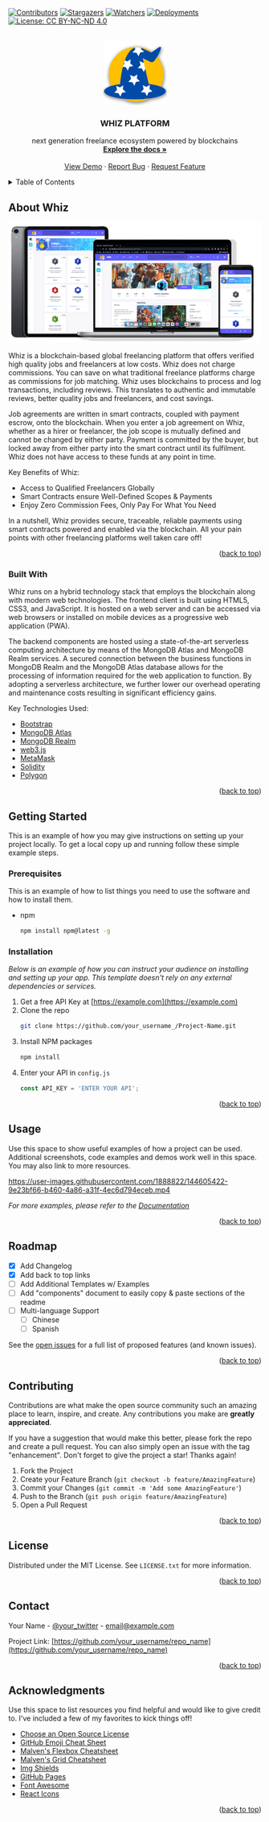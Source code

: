 <div id="top"></div>
<!--
*** WHIZ DOCUMENTATION
-->



<!-- PROJECT SHIELDS -->
<!--
*** I'm using markdown "reference style" links for readability.
*** Reference links are enclosed in brackets [ ] instead of parentheses ( ).
*** See the bottom of this document for the declaration of the reference variables
*** for contributors-url, forks-url, etc. This is an optional, concise syntax you may use.
*** https://www.markdownguide.org/basic-syntax/#reference-style-links
-->
[![Contributors][contributors-shield]][contributors-url]
[![Stargazers][stars-shield]][stars-url]
[![Watchers][watchers-shield]][watchers-url]
[![Deployments][deployments-shield]][deployments-url]
[![License: CC BY-NC-ND 4.0][license-shield]][license-url]



<!-- PROJECT LOGO -->
<br />
<div align="center">
  <a align="center" href="https://azurekn1ght.github.io/WhizPlatform">
    <img src="frontend/img/whiz/hat_coin_icon.png" alt="Logo" width="128" height="128">
  </a>

  <h3 align="center">WHIZ PLATFORM</h3>

  <p align="center">
    next generation freelance ecosystem powered by blockchains
    <br />
    <a href="README.md"><strong>Explore the docs »</strong></a>
    <br />
    <br />
    <a href="https://azurekn1ght.github.io/WhizPlatform">View Demo</a>
    ·
    <a href="https://github.com/AzureKn1ght/WhizPlatform/issues">Report Bug</a>
    ·
    <a href="https://github.com/AzureKn1ght/WhizPlatform/issues">Request Feature</a>
  </p>
</div>



<!-- TABLE OF CONTENTS -->
<details>
  <summary>Table of Contents</summary>
  <ol>
    <li>
      <a href="#about-whiz">About Whiz</a>
      <ul>
        <li><a href="#built-with">Built With</a></li>
      </ul>
    </li>
    <li>
      <a href="#getting-started">Getting Started</a>
      <ul>
        <li><a href="#prerequisites">Prerequisites</a></li>
        <li><a href="#installation">Installation</a></li>
      </ul>
    </li>
    <li><a href="#usage">Usage</a></li>
    <li><a href="#roadmap">Roadmap</a></li>
    <li><a href="#contributing">Contributing</a></li>
    <li><a href="#license">License</a></li>
    <li><a href="#contact">Contact</a></li>
    <li><a href="#acknowledgments">Acknowledgments</a></li>
  </ol>
</details>



<!-- ABOUT THE PROJECT -->
## About Whiz

[![Product Name Screen Shot][product-screenshot]](https://azurekn1ght.github.io/WhizPlatform)

Whiz is a blockchain-based global freelancing platform that offers verified high quality jobs and freelancers at low costs. Whiz does not charge commissions. You can save on what traditional freelance platforms charge as commissions for job matching. Whiz uses blockchains to process and log transactions, including reviews. This translates to authentic and immutable reviews, better quality jobs and freelancers, and cost savings.

Job agreements are written in smart contracts, coupled with payment escrow, onto the blockchain. When you enter a job agreement on Whiz, whether as a hirer or freelancer, the job scope is mutually defined and cannot be changed by either party. Payment is committed by the buyer, but locked away from either party into the smart contract until its fulfilment. Whiz does not have access to these funds at any point in time.

Key Benefits of Whiz:
* Access to Qualified Freelancers Globally
* Smart Contracts ensure Well-Defined Scopes & Payments
* Enjoy Zero Commission Fees, Only Pay For What You Need

In a nutshell, Whiz provides secure, traceable, reliable payments using smart contracts powered and enabled via the blockchain. All your pain points with other freelancing platforms well taken care off!

<p align="right">(<a href="#top">back to top</a>)</p>



### Built With

Whiz runs on a hybrid technology stack that employs the blockchain along with modern web technologies. The frontend client is built using HTML5, CSS3, and JavaScript. It is hosted on a web server and can be accessed via web browsers or installed on mobile devices as a progressive web application (PWA).

The backend components are hosted using a state-of-the-art serverless computing architecture by means of the MongoDB Atlas and MongoDB Realm services. A secured connection between the business functions in MongoDB Realm and the MongoDB Atlas database allows for the processing of information required for the web application to function. By adopting a serverless architecture, we further lower our overhead operating and maintenance costs resulting in significant efficiency gains.

Key Technologies Used:
* [Bootstrap](https://getbootstrap.com)
* [MongoDB Atlas](https://www.mongodb.com/atlas/database) 
* [MongoDB Realm](https://www.mongodb.com/realm) 
* [web3.js](https://github.com/ChainSafe/web3.js) 
* [MetaMask](https://metamask.io) 
* [Solidity](https://soliditylang.org)
* [Polygon](https://polygon.technology)  

<p align="right">(<a href="#top">back to top</a>)</p>



<!-- GETTING STARTED -->
## Getting Started

This is an example of how you may give instructions on setting up your project locally.
To get a local copy up and running follow these simple example steps.

### Prerequisites

This is an example of how to list things you need to use the software and how to install them.
* npm
  ```sh
  npm install npm@latest -g
  ```

### Installation

_Below is an example of how you can instruct your audience on installing and setting up your app. This template doesn't rely on any external dependencies or services._

1. Get a free API Key at [https://example.com](https://example.com)
2. Clone the repo
   ```sh
   git clone https://github.com/your_username_/Project-Name.git
   ```
3. Install NPM packages
   ```sh
   npm install
   ```
4. Enter your API in `config.js`
   ```js
   const API_KEY = 'ENTER YOUR API';
   ```

<p align="right">(<a href="#top">back to top</a>)</p>



<!-- USAGE EXAMPLES -->
## Usage

Use this space to show useful examples of how a project can be used. Additional screenshots, code examples and demos work well in this space. You may also link to more resources.

https://user-images.githubusercontent.com/1888822/144605422-9e23bf66-b460-4a86-a31f-4ec6d794eceb.mp4

_For more examples, please refer to the [Documentation](https://example.com)_

<p align="right">(<a href="#top">back to top</a>)</p>



<!-- ROADMAP -->
## Roadmap

- [x] Add Changelog
- [x] Add back to top links
- [ ] Add Additional Templates w/ Examples
- [ ] Add "components" document to easily copy & paste sections of the readme
- [ ] Multi-language Support
    - [ ] Chinese
    - [ ] Spanish

See the [open issues](https://github.com/othneildrew/Best-README-Template/issues) for a full list of proposed features (and known issues).

<p align="right">(<a href="#top">back to top</a>)</p>



<!-- CONTRIBUTING -->
## Contributing

Contributions are what make the open source community such an amazing place to learn, inspire, and create. Any contributions you make are **greatly appreciated**.

If you have a suggestion that would make this better, please fork the repo and create a pull request. You can also simply open an issue with the tag "enhancement".
Don't forget to give the project a star! Thanks again!

1. Fork the Project
2. Create your Feature Branch (`git checkout -b feature/AmazingFeature`)
3. Commit your Changes (`git commit -m 'Add some AmazingFeature'`)
4. Push to the Branch (`git push origin feature/AmazingFeature`)
5. Open a Pull Request

<p align="right">(<a href="#top">back to top</a>)</p>



<!-- LICENSE -->
## License

Distributed under the MIT License. See `LICENSE.txt` for more information.

<p align="right">(<a href="#top">back to top</a>)</p>



<!-- CONTACT -->
## Contact

Your Name - [@your_twitter](https://twitter.com/your_username) - email@example.com

Project Link: [https://github.com/your_username/repo_name](https://github.com/your_username/repo_name)

<p align="right">(<a href="#top">back to top</a>)</p>



<!-- ACKNOWLEDGMENTS -->
## Acknowledgments

Use this space to list resources you find helpful and would like to give credit to. I've included a few of my favorites to kick things off!

* [Choose an Open Source License](https://choosealicense.com)
* [GitHub Emoji Cheat Sheet](https://www.webpagefx.com/tools/emoji-cheat-sheet)
* [Malven's Flexbox Cheatsheet](https://flexbox.malven.co/)
* [Malven's Grid Cheatsheet](https://grid.malven.co/)
* [Img Shields](https://shields.io)
* [GitHub Pages](https://pages.github.com)
* [Font Awesome](https://fontawesome.com)
* [React Icons](https://react-icons.github.io/react-icons/search)

<p align="right">(<a href="#top">back to top</a>)</p>



<!-- MARKDOWN LINKS & IMAGES -->
<!-- https://www.markdownguide.org/basic-syntax/#reference-style-links -->
[contributors-shield]: https://img.shields.io/github/contributors/AzureKn1ght/WhizPlatform?style=for-the-badge
[contributors-url]: https://github.com/AzureKn1ght/WhizPlatform/graphs/contributors
[forks-shield]: https://img.shields.io/github/forks/AzureKn1ght/WhizPlatform?style=for-the-badge
[forks-url]: https://github.com/AzureKn1ght/WhizPlatform/network/members
[stars-shield]: https://img.shields.io/github/stars/AzureKn1ght/WhizPlatform?style=for-the-badge
[stars-url]: https://github.com/AzureKn1ght/WhizPlatform/stargazers
[issues-shield]: https://img.shields.io/github/issues/AzureKn1ght/WhizPlatform?style=for-the-badge
[issues-url]: https://github.com/AzureKn1ght/WhizPlatform/issues
[watchers-shield]: https://img.shields.io/github/watchers/AzureKn1ght/WhizPlatform?style=for-the-badge
[watchers-url]: https://github.com/AzureKn1ght/WhizPlatform/watchers
[license-shield]: https://img.shields.io/badge/License-CC%20BY--NC--ND%204.0-lightgrey.svg?style=for-the-badge
[license-url]: https://creativecommons.org/licenses/by-nc-nd/4.0/
[deployments-shield]: https://img.shields.io/github/deployments/AzureKn1ght/WhizPlatform/github-pages?style=for-the-badge
[deployments-url]: https://github.com/AzureKn1ght/WhizPlatform/deployments
[product-screenshot]: screenshots/devices.png

